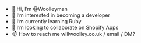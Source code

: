 - 👋 Hi, I’m @Woolleyman
- 👀 I’m interested in becoming a developer
- 🌱 I’m currently learning Ruby
- 💞️ I’m looking to collaborate on Shopify Apps
- 📫 How to reach me willwoolley.co.uk / email / DM?

<!---
Woolleyman/Woolleyman is a ✨ special ✨ repository because its `README.md` (this file) appears on your GitHub profile.
You can click the Preview link to take a look at your changes.
--->
